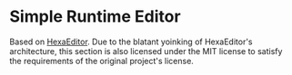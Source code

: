 # Simple Runtime Editor

Based on [HexaEditor](https://github.com/HexaEngine/HexaEngine). Due to the blatant yoinking of HexaEditor's architecture, 
this section is also licensed under the MIT license to satisfy the requirements of the original project's license. 